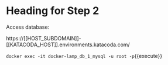 # Heading for Step 2
Access database:

https://[[HOST_SUBDOMAIN]]-[[KATACODA_HOST]].environments.katacoda.com/

`docker exec -it docker-lamp_db_1_mysql -u root -p`{{execute}}
